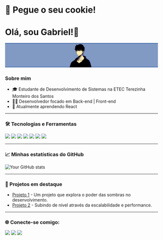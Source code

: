 # 🍪 Pegue o seu cookie!

# Olá, sou Gabriel!👋
![Banner de Sung Jin-Woo](https://raw.githubusercontent.com/GabrielLucre/GabrielLucre/main/sung-jin-woo-banner.png)

### Sobre mim

- 🎓 Estudante de Desenvolvimento de Sistemas na ETEC Terezinha Monteiro dos Santos
- 👨‍💻 Desenvolvedor focado em Back-end | Front-end
- 🌱 Atualmente aprendendo React

---

### 🛠️ Tecnologias e Ferramentas

<p align="left">
  <img src="https://img.shields.io/badge/-HTML5-E34F26?style=for-the-badge&logo=html5&logoColor=white"/>
  <img src="https://img.shields.io/badge/-CSS3-1572B6?style=for-the-badge&logo=css3"/>
  <img src="https://img.shields.io/badge/-JavaScript-F7DF1E?style=for-the-badge&logo=javascript&logoColor=black"/>
  <img src="https://img.shields.io/badge/-Node.js-339933?style=for-the-badge&logo=node.js&logoColor=white"/>
  <img src="https://img.shields.io/badge/-React-61DAFB?style=for-the-badge&logo=react&logoColor=black"/>
  <img src="https://img.shields.io/badge/-Python-3776AB?style=for-the-badge&logo=python&logoColor=white"/>
  <img src="https://img.shields.io/badge/-PHP-777BB4?style=for-the-badge&logo=php&logoColor=white"/>
</p>

---

### 📈 Minhas estatísticas do GitHub

![Your GitHub stats](https://github-readme-stats.vercel.app/api?username=GabrielLucre&show_icons=true&theme=radical&hide=commits)

---

### 🌟 Projetos em destaque

- [Projeto 1](https://github.com/GabrielLucre/Projeto1) - Um projeto que explora o poder das sombras no desenvolvimento.
- [Projeto 2](https://github.com/GabrielLucre/Projeto2) - Subindo de nível através da escalabilidade e performance.

---

### 🌐 Conecte-se comigo:

<p align="left">
  <a href="https://www.linkedin.com/in/SeuPerfil/"><img src="https://img.shields.io/badge/-LinkedIn-%230077B5?style=for-the-badge&logo=linkedin&logoColor=white"/></a>
  <a href="https://instagram.com/SeuUsuario"><img src="https://img.shields.io/badge/-Instagram-%23E4405F?style=for-the-badge&logo=instagram&logoColor=white"/></a>
  <a href="https://seuwebsite.com"><img src="https://img.shields.io/badge/-Website-%23000000?style=for-the-badge&logo=vercel&logoColor=white"/></a>
</p>
